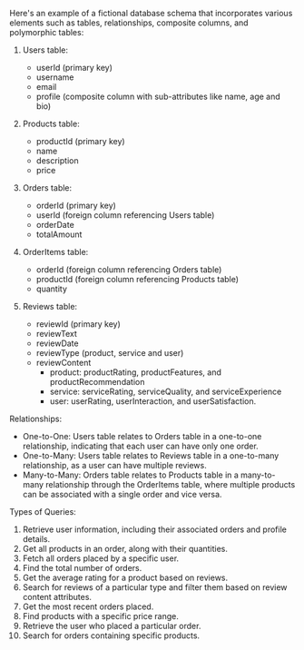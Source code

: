 Here's an example of a fictional database schema that incorporates various elements such as tables,
relationships, composite columns, and polymorphic tables:

1. Users table:
    - userId (primary key)
    - username
    - email
    - profile (composite column with sub-attributes like name, age and bio)

2. Products table:
    - productId (primary key)
    - name
    - description
    - price

3. Orders table:
    - orderId (primary key)
    - userId (foreign column referencing Users table)
    - orderDate
    - totalAmount

4. OrderItems table:
    - orderId (foreign column referencing Orders table)
    - productId (foreign column referencing Products table)
    - quantity

5. Reviews table:
    - reviewId (primary key)
    - reviewText
    - reviewDate
    - reviewType (product, service and user)
    - reviewContent
      - product: productRating, productFeatures, and productRecommendation
      - service: serviceRating, serviceQuality, and serviceExperience
      - user: userRating, userInteraction, and userSatisfaction.

Relationships:
- One-to-One: Users table relates to Orders table in a one-to-one relationship, indicating that each
  user can have only one order.
- One-to-Many: Users table relates to Reviews table in a one-to-many relationship, as a user can
  have multiple reviews.
- Many-to-Many: Orders table relates to Products table in a many-to-many relationship through the 
  OrderItems table, where multiple products can be associated with a single order and vice versa.

Types of Queries:
1. Retrieve user information, including their associated orders and profile details.
2. Get all products in an order, along with their quantities.
3. Fetch all orders placed by a specific user.
4. Find the total number of orders.
5. Get the average rating for a product based on reviews.
6. Search for reviews of a particular type and filter them based on review content attributes.
7. Get the most recent orders placed.
8. Find products with a specific price range.
9. Retrieve the user who placed a particular order.
10. Search for orders containing specific products.
